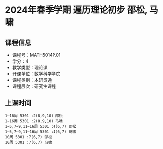 # 2024年春季学期 遍历理论初步 邵松, 马啸






## 课程信息

- 课程号：MATH5014P.01
- 学分：4
- 教学类型：理论课
- 开课单位：数学科学学院
- 课程类别：本研贯通
- 课程层次：研究生课程

## 上课时间

```
1~16周 5301 :2(8,9,10) 邵松
1~16周 5301 :2(8,9,10) 马啸
1~5,7~9,11~16周 5301 :4(6,7) 邵松
1~5,7~9,11~16周 5301 :4(6,7) 马啸
10周 5301 :7(6,7) 邵松
10周 5301 :7(6,7) 马啸
```

